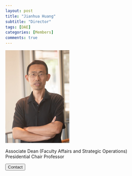 ```yaml
---
layout: post
title: "Jianhua Huang"
subtitle: "Director"
tags: [DAE]
categories: [Members]
comments: true
---
```


<!-- photo -->
<!-- size: 200px width use html-->
<img
    src="../../assets/img/mumbers/Jianhua_Huang.jpg"
    alt="Jianhua Huang"
    style="width: 200px;"
/>

<!-- bio -->
<p>
    Associate Dean (Faculty Affairs and Strategic Operations)
    <br />
    Presidential Chair Professor
</p>

<p>
    <button class="button">
    <a
        href="mailto: jhuang@cuhk.edu.cn"
        style="text-decoration: none"
        >Contact</a
    >
    </button>
</p>